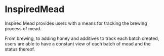 # InspiredMead

Inspired Mead provides users with a means for tracking the brewing process of mead.

From brewing, to adding honey and additives to track each batch created, users are able to have a constant view of
each batch of mead and the status thereof.
